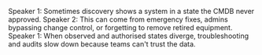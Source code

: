 Speaker 1: Sometimes discovery shows a system in a state the CMDB never approved.
Speaker 2: This can come from emergency fixes, admins bypassing change control,  or forgetting to remove retired equipment.
Speaker 1: When observed and authorised states diverge, troubleshooting and audits slow down because teams can't trust the data.
